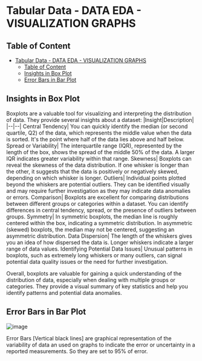 # Tabular Data - DATA EDA - VISUALIZATION GRAPHS

## Table of Content
- [Tabular Data - DATA EDA - VISUALIZATION GRAPHS](#tabular-data---data-eda---visualization-graphs)
  - [Table of Content](#table-of-content)
  - [Insights in Box Plot](#insights-in-box-plot)
  - [Error Bars in Bar Plot](#error-bars-in-bar-plot)


## Insights in Box Plot
Boxplots are a valuable tool for visualizing and interpreting the distribution of data. They provide several insights about a dataset:
|Insight|Description|
|--|--|
Central Tendency| You can quickly identify the median (or second quartile, Q2) of the data, which represents the middle value when the data is sorted. It's the point where half of the data lies above and half below.
Spread or Variability| The interquartile range (IQR), represented by the length of the box, shows the spread of the middle 50% of the data. A larger IQR indicates greater variability within that range.
Skewness| Boxplots can reveal the skewness of the data distribution. If one whisker is longer than the other, it suggests that the data is positively or negatively skewed, depending on which whisker is longer.
Outliers| Individual points plotted beyond the whiskers are potential outliers. They can be identified visually and may require further investigation as they may indicate data anomalies or errors.
Comparison| Boxplots are excellent for comparing distributions between different groups or categories within a dataset. You can identify differences in central tendency, spread, or the presence of outliers between groups.
Symmetry| In symmetric boxplots, the median line is roughly centered within the box, indicating a symmetric distribution. In asymmetric (skewed) boxplots, the median may not be centered, suggesting an asymmetric distribution.
Data Dispersion| The length of the whiskers gives you an idea of how dispersed the data is. Longer whiskers indicate a larger range of data values.
Identifying Potential Data Issues| Unusual patterns in boxplots, such as extremely long whiskers or many outliers, can signal potential data quality issues or the need for further investigation.

Overall, boxplots are valuable for gaining a quick understanding of the distribution of data, especially when dealing with multiple groups or categories. They provide a visual summary of key statistics and help you identify patterns and potential data anomalies.

## Error Bars in Bar Plot
![image](https://github.com/AhmedYousriSobhi/aCupOfTea/assets/66730765/8f3d416b-195e-41e3-be1f-1a27fe5964f7)

Error Bars [Vertical black lines] are graphical representation of the variability of data an used on graphs to indicate the error or uncertainty in a reported measurements. So they are set to 95% of error.


